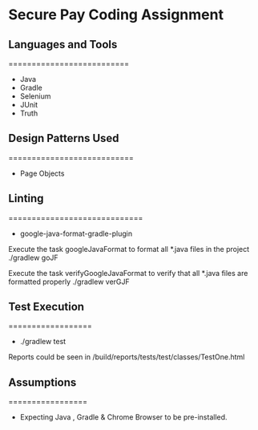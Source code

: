 # Secure Pay Coding Assignment

## Languages and Tools
==========================
- Java
- Gradle
- Selenium
- JUnit
- Truth

## Design Patterns Used
===========================
- Page Objects

## Linting
=============================
- google-java-format-gradle-plugin

Execute the task googleJavaFormat to format all *.java files in the project
 ./gradlew goJF

Execute the task verifyGoogleJavaFormat to verify that all *.java files are formatted properly
 ./gradlew verGJF

## Test Execution
==================
- ./gradlew test

Reports could be seen in <PWD>/build/reports/tests/test/classes/TestOne.html

## Assumptions
=================
- Expecting Java , Gradle & Chrome Browser to be pre-installed.